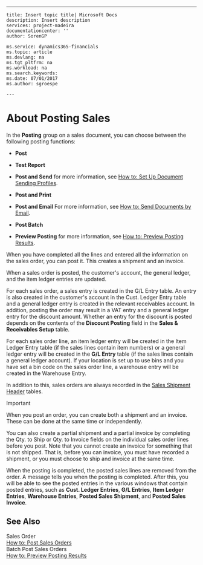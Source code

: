 ---
    title: Insert topic title| Microsoft Docs
    description: Insert description
    services: project-madeira
    documentationcenter: ''
    author: SorenGP

    ms.service: dynamics365-financials
    ms.topic: article
    ms.devlang: na
    ms.tgt_pltfrm: na
    ms.workload: na
    ms.search.keywords:
    ms.date: 07/01/2017
    ms.author: sgroespe

    ---
# About Posting Sales
In the **Posting** group on a sales document, you can choose between the following posting functions:  
  
-   **Post**  
  
-   **Test Report**  
  
-   **Post and Send** for more information, see [How to: Set Up Document Sending Profiles](../how-to-set-up-document-sending-profiles.md).  
  
-   **Post and Print**  
  
-   **Post and Email** For more information, see [How to: Send Documents by Email](../how-to-send-documents-by-email.md).  
  
-   **Post Batch**  
  
-   **Preview Posting** for more information, see [How to: Preview Posting Results](../how-to-preview-posting-results.md).  
  
 When you have completed all the lines and entered all the information on the sales order, you can post it. This creates a shipment and an invoice.  
  
 When a sales order is posted, the customer's account, the general ledger, and the item ledger entries are updated.  
  
 For each sales order, a sales entry is created in the G\/L Entry table. An entry is also created in the customer's account in the Cust. Ledger Entry table and a general ledger entry is created in the relevant receivables account. In addition, posting the order may result in a VAT entry and a general ledger entry for the discount amount. Whether an entry for the discount is posted depends on the contents of the **Discount Posting** field in the **Sales & Receivables Setup** table.  
  
 For each sales order line, an item ledger entry will be created in the Item Ledger Entry table \(if the sales lines contain item numbers\) or a general ledger entry will be created in the **G\/L Entry** table \(if the sales lines contain a general ledger account\). If your location is set up to use bins and you have set a bin code on the sales order line, a warehouse entry will be created in the Warehouse Entry.  
  
 In addition to this, sales orders are always recorded in the [Sales Shipment Header](../\($%20T_112%20Sales%20Invoice%20Header%20$\).md) tables.  
  
> [!IMPORTANT]  
>  When you post an order, you can create both a shipment and an invoice. These can be done at the same time or independently.  
>   
>  You can also create a partial shipment and a partial invoice by completing the Qty. to Ship or Qty. to Invoice fields on the individual sales order lines before you post. Note that you cannot create an invoice for something that is not shipped. That is, before you can invoice, you must have recorded a shipment, or you must choose to ship and invoice at the same time.  
  
 When the posting is completed, the posted sales lines are removed from the order. A message tells you when the posting is completed. After this, you will be able to see the posted entries in the various windows that contain posted entries, such as **Cust. Ledger Entries**, **G\/L Entries**, **Item Ledger Entries**, **Warehouse Entries**, **Posted Sales Shipment**, and **Posted Sales Invoice**.  
  
## See Also  
 Sales Order   
 [How to: Post Sales Orders](../how-to-post-sales-orders.md)   
 Batch Post Sales Orders   
 [How to: Preview Posting Results](../how-to-preview-posting-results.md)